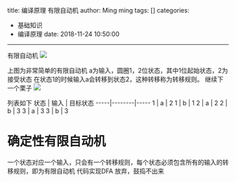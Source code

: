 title: 编译原理 有限自动机
author: Ming ming
tags: []
categories:
  - 基础知识
  - 编译原理
date: 2018-11-24 10:50:00
---
有限自动机
![](https://melovemingming-1253878077.cos.ap-chengdu.myqcloud.com/blog-image/2018/11/20/17.png)

上图为非常简单的有限自动机
a为输入，圆圈1，2位状态，其中1位起始状态，2为接受状态
在状态1的时候输入a会转移到状态2，这种转移称为转移规则。
继续下一个栗子
![](https://melovemingming-1253878077.cos.ap-chengdu.myqcloud.com/blog-image/2018/11/20/18.png)

列表如下
状态 | 输入 | 目标状态
-----|--------|-----
1 | a | 2
1 | b | 1
2 | a | 2
2 | b | 3
3 | a | 3
3 | b | 3

# 确定性有限自动机
一个状态对应一个输入，只会有一个转移规则，每个状态必须包含所有的输入的转移规则，即为有限自动机
代码实现DFA
放弃，鼓捣不出来
 